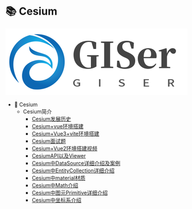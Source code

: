 # 📚 Cesium
![logo](../assert/cgnb/logo.png)

[comment]: <> (![poster]&#40;../assets/rameo/poster.jpg&#41;)

- 👑 Cesium
    - Cesium简介
        - [Cesium发展历史](/Cesium/cesium发展历史.md)
        - [Cesium+vue环境搭建](/Cesium/Cesium+vue环境搭建.md)
        - [Cesium+Vue3+vite环境搭建](/Cesium/Cesium+Vue3+vite环境搭建.md)
        - [Cesium面试题](/Cesium/Cesium面试题.md)
        - [Cesium+Vue2环境搭建视频](/Cesium/01/Cesium+Vue2环境搭建视频.md)
        - [CesiumAPI以及Viewer](/Cesium/01/CesiumAPI以及Viewer.md)
        - [Cesium中DataSource详细介绍及案例](/Cesium/01/Cesium中DataSource详细介绍及案例.md)
        - [Cesium中EntityCollection详细介绍](/Cesium/01/Cesium中EntityCollection详细介绍.md)
        - [Cesium中material材质](/Cesium/01/Cesium中material材质.md)
        - [Cesium中Math介绍](/Cesium/01/Cesium中Math介绍.md)
        - [Cesium中图元Primitive详细介绍](/Cesium/01/Cesium中图元Primitive详细介绍.md)
        - [Cesium中坐标系介绍](/Cesium/01/Cesium中坐标系介绍.md)

[comment]: <> (    - [系统架构设计核心要素（大纲版）]&#40;/Architecture/系统架构设计核心要素（大纲版）.md&#41;)

[comment]: <> (    - [服务限流的思路]&#40;/Architecture/服务限流的思路.md&#41;)

[comment]: <> (    - [服务降级的思路]&#40;/Architecture/服务降级的思路.md&#41;)

[comment]: <> (    - [构建高性能Web站点]&#40;/Architecture/构建高性能Web站点.md&#41;)

[comment]: <> (    - [SpringCloud整体架构]&#40;/Architecture/SpringCloud/SpringCloud整体架构.md&#41;)

[comment]: <> (    - [DDD系列第一讲：Domain Primitive]&#40;/Architecture/DDD/DDD系列第一讲：Domain-Primitive.md&#41;)

[comment]: <> (    - [DDD系列第二讲：应用架构]&#40;/Architecture/DDD/DDD系列第二讲：应用架构.md&#41;)

[comment]: <> (    - [DDD系列第三讲：Repository模式]&#40;/Architecture/DDD/DDD系列第三讲：Repository模式.md&#41;)

[comment]: <> (    - [DDD系列第四讲：领域层设计规范]&#40;/Architecture/DDD/DDD系列第四讲：领域层设计规范.md&#41;)

[comment]: <> (    - [DDD系列第五讲：聊聊如何避免写流水账代码]&#40;/Architecture/DDD/DDD系列第五讲：聊聊如何避免写流水账代码.md&#41;)

